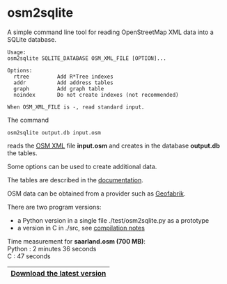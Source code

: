 # osm2sqlite

A simple command line tool for reading OpenStreetMap XML data into a SQLite database.

```
Usage:
osm2sqlite SQLITE_DATABASE OSM_XML_FILE [OPTION]...

Options:
  rtree         Add R*Tree indexes
  addr          Add address tables
  graph         Add graph table
  noindex       Do not create indexes (not recommended)

When OSM_XML_FILE is -, read standard input.
```

The command
```
osm2sqlite output.db input.osm
```
reads the [OSM XML](https://wiki.openstreetmap.org/wiki/OSM_XML) file **input.osm**
and creates in the database **output.db** the tables.

Some options can be used to create additional data.

The tables are described in the [documentation](doc/doc_osm2sqlite.md).

OSM data can be obtained from a provider such as [Geofabrik](https://download.geofabrik.de).

There are two program versions:  
- a Python version in a single file ./test/osm2sqlite.py as a prototype  
- a version in C in ./src, see [compilation notes](doc/compile-osm2sqlite.md)  

Time measurement for **saarland.osm (700 MB)**:  
Python : 2 minutes 36 seconds  
C      : 47 seconds  

|[**Download the latest version**](https://github.com/osmzoso/osm2sqlite/releases/latest)|
|----------------------------------------------------------------------------------------|

